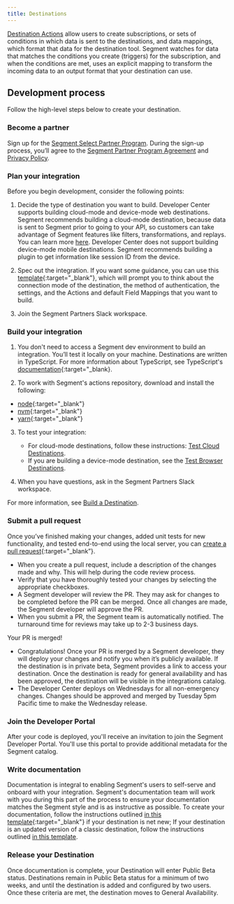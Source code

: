 ```yaml
---
title: Destinations
---
```


[Destination Actions](/docs/connections/destinations/actions/) allow users to create subscriptions, or sets of conditions in which data is sent to the destinations, and data mappings, which format that data for the destination tool. Segment watches for data that matches the conditions you create (triggers) for the subscription, and when the conditions are met, uses an explicit mapping to transform the incoming data to an output format that your destination can use.

## Development process

Follow the high-level steps below to create your destination.

### Become a partner

Sign up for the [Segment Select Partner Program](https://segment.com/partners/integration/). During the sign-up process, you’ll agree to the [Segment Partner Program Agreement](https://segment.com/legal/partnersagreement/) and [Privacy Policy](https://segment.com/legal/privacy/).


### Plan your integration

Before you begin development, consider the following points:

1. Decide the type of destination you want to build. Developer Center supports building cloud-mode and device-mode web destinations. Segment recommends building a cloud-mode destination, because data is sent to Segment prior to going to your API, so customers can take advantage of Segment features like filters, transformations, and replays. You can learn more [here](https://segment.com/docs/connections/destinations/#connection-modes). Developer Center does not support building device-mode mobile destinations. Segment recommends building a plugin to get information like session ID from the device.

2. Spec out the integration. If you want some guidance, you can use this [template](https://docs.google.com/document/d/1dIJxYge9N700U9Nhawapy25WMD8pUuey72S5qo3uejA/edit#heading=h.92w309fjzhti){:target="_blank"}, which will prompt you to think about the connection mode of the destination, the method of authentication, the settings, and the Actions and default Field Mappings that you want to build.

3. Join the Segment Partners Slack workspace.

### Build your integration

1. You don't need to access a Segment dev environment to build an integration. You’ll test it locally on your machine. Destinations are written in TypeScript. For more information about TypeScript, see TypeScript's [documentation](https://www.typescriptlang.org/docs/){:target="_blank}.

2. To work with Segment's actions repository, download and install the following:
  - [node](https://nodejs.org/en/){:target="_blank"}
  - [nvm](https://github.com/nvm-sh/nvm){:target="_blank"}
  - [yarn](https://yarnpkg.com/){:target="_blank"}


3. To test your integration:

   - For cloud-mode destinations, follow these instructions: [Test Cloud Destinations](/docs/partners/destinations/testing).
   - If you are building a device-mode destination, see the [Test Browser Destinations](#).

4. When you have questions, ask in the Segment Partners Slack workspace.

For more information, see [Build a Destination](/docs/partners/destinations/build).

### Submit a pull request

Once you’ve finished making your changes, added unit tests for new functionality, and tested end-to-end using the local server, you can [create a pull request](https://github.com/segmentio/action-destinations/compare){:target="_blank”}.

- When you create a pull request, include a description of the changes made and why. This will help during the code review process.
- Verify that you have thoroughly tested your changes by selecting the appropriate checkboxes.
- A Segment developer will review the PR. They may ask for changes to be completed before the PR can be merged. Once all changes are made, the Segment developer will approve the PR.
- When you submit a PR, the Segment team is automatically notified. The turnaround time for reviews may take up to 2-3 business days.


Your PR is merged!

- Congratulations! Once your PR is merged by a Segment developer, they will deploy your changes and notify you when it’s publicly available. If the destination is in private beta, Segment provides a link to access your destination. Once the destination is ready for general availability and has been approved, the destination will be visible in the integrations catalog.
- The Developer Center deploys on Wednesdays for all non-emergency changes. Changes should be approved and merged by Tuesday 5pm Pacific time to make the Wednesday release.


### Join the Developer Portal

After your code is deployed, you'll receive an invitation to join the Segment Developer Portal. You'll use this portal to provide additional metadata for the Segment catalog.

### Write documentation

Documentation is integral to enabling Segment's users to self-serve and onboard with your integration. Segment's documentation team will work with you during this part of the process to ensure your documentation matches the Segment style and is as instructive as possible. To create your documentation, follow the instructions outlined [in this template](https://github.com/segmentio/segment-docs/blob/develop/templates/partners/destination-new.md){:target="_blank"} if your destination is net new; If your destination is an updated version of a classic destination, follow the instructions outlined [in this template](https://github.com/segmentio/segment-docs/blob/develop/templates/partners/destination-update.md).

### Release your Destination

Once documentation is complete, your Destination will enter Public Beta status. Destinations remain in Public Beta status for a minimum of two weeks, and until the destination is added and configured by two users. Once these criteria are met, the destination moves to General Availability.
